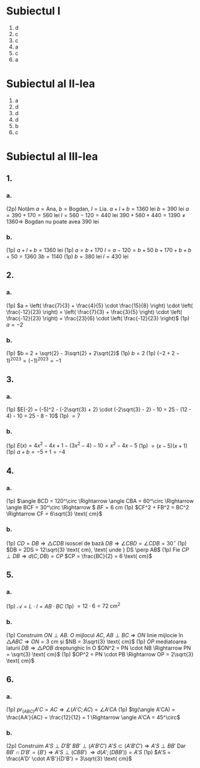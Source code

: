 # Subiectul I

1. d
2. c
3. c
4. a
5. c
6. a

# Subiectul al II-lea

1. a
2. d
3. d
4. d
5. b
6. c

# Subiectul al III-lea

## 1.

### a.

(2p) Notăm $a = \text{Ana}$, $b = \text{Bogdan}$, $l = \text{Lia}$.
$a + l + b = 1360$ lei
$b = 390$ lei
$a = 390 + 170 = 560$ lei
$l = 560 - 120 = 440$ lei
$390 + 560 + 440 = 1390 \neq 1360 \Rightarrow$ Bogdan nu poate avea 390 lei

### b.

(1p) $a + l + b = 1360$ lei
(1p) $a = b + 170$
$l = a - 120 = b + 50$
$b + 170 + b + b + 50 = 1360$
$3b = 1140$
(1p) $b = 380$ lei
$l = 430$ lei

## 2.

### a.

(1p) $a = \left( \frac{7}{3} + \frac{4}{5} \cdot \frac{15}{8} \right) \cdot \left( \frac{-12}{23} \right) = \left( \frac{7}{3} + \frac{3}{5} \right) \cdot \left( \frac{-12}{23} \right) = \frac{23}{6} \cdot \left( \frac{-12}{23} \right)$
(1p) $a = -2$

### b.

(1p) $b = 2 + \sqrt{2} - 3\sqrt{2} + 2\sqrt{2}$
(1p) $b = 2$
(1p) $(-2 + 2 - 1)^{2023} = (-1)^{2023} = -1$

## 3.

### a.

(1p) $E(-2) = (-5)^2 - (-2\sqrt{3} + 2) \cdot (-2\sqrt{3} - 2) - 10 = 25 - (12 - 4) - 10 = 25 - 8 - 10$
(1p) $= 7$

### b.

(1p) $E(x) = 4x^2 - 4x + 1 - (3x^2 - 4) - 10 = x^2 - 4x - 5$
(1p) $= (x - 5)(x + 1)$
(1p) $a + b = -5 + 1 = -4$

## 4.

### a.

(1p) $\angle BCD = 120^\circ \Rightarrow \angle CBA = 60^\circ \Rightarrow \angle BCF = 30^\circ \Rightarrow $ 
$BF = 6 \text{ cm}$
(1p) $CF^2 + FB^2 = BC^2 \Rightarrow CF = 6\sqrt{3} \text{ cm}$

### b.

(1p) $CD = DB \Rightarrow \triangle CDB \text{ isoscel de bază } DB \Rightarrow \angle CBD = \angle CDB = 30^\circ$
(1p) $DB = 2DS = 12\sqrt{3} \text{ cm}, \text{ unde } DS \perp AB$
(1p) Fie $CP \perp DB \Rightarrow d(C, DB) = CP$
$CP = \frac{BC}{2} = 6 \text{ cm}$

## 5.

### a.

(1p) $\mathcal{A} = L \cdot I = AB \cdot BC$
(1p) $= 12 \cdot 6 = 72 \text{ cm}^2$

### b.

(1p) Construim $ON \perp AB$.
$O$ mijlocul $AC$, $AB \perp BC \Rightarrow ON$ linie mijlocie în $\triangle ABC \Rightarrow ON = 3 \text{ cm}$ și $NB = 3\sqrt{3} \text{ cm}$
(1p) $OP$ mediatoarea laturii $DB \Rightarrow \triangle POB$ dreptunghic în O
$ON^2 = PN \cdot NB \Rightarrow PN = \sqrt{3} \text{ cm}$
(1p) $OP^2 = PN \cdot PB \Rightarrow OP = 2\sqrt{3} \text{ cm}$

## 6.

### a.

(1p) $pr_{(ABC)}A'C = AC \Rightarrow \angle (A'C; AC) = \angle A'CA$
(1p) $tg(\angle A'CA) = \frac{AA'}{AC} = \frac{12}{12} = 1 \Rightarrow \angle A'CA = 45^\circ$

### b.

(2p) Construim $A'S \perp D'B'$
$BB' \perp (A'B'C')$
$A'S \subset (A'B'C') \Rightarrow A'S \perp BB'$
Dar $BB' \cap D'B' = \{B'\} \Rightarrow A'S \perp (CBB')$
$\Rightarrow d(A';(DBB'))=A'S$
(1p) $A'S = \frac{A'D' \cdot A'B'}{D'B'} = 3\sqrt{3} \text{ cm}$
